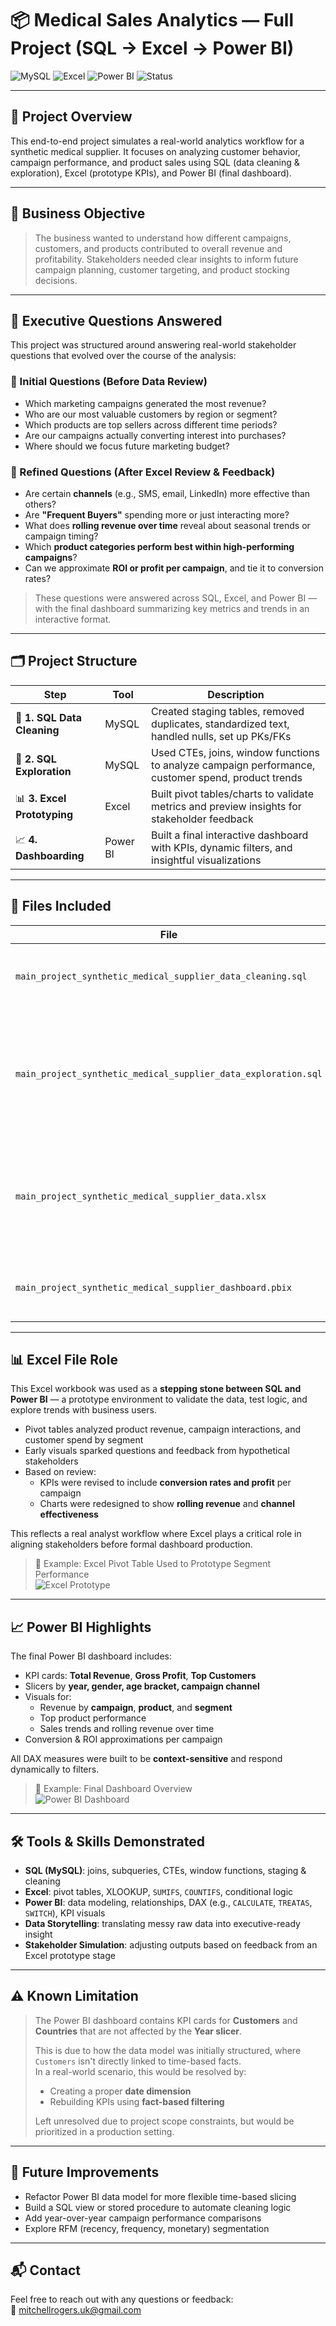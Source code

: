 # 📦 Medical Sales Analytics — Full Project (SQL → Excel → Power BI)

![MySQL](https://img.shields.io/badge/SQL-MySQL-informational?style=flat&logo=mysql&logoColor=white)
![Excel](https://img.shields.io/badge/Excel-Prototyping-217346?style=flat&logo=microsoft-excel&logoColor=white)
![Power BI](https://img.shields.io/badge/PowerBI-Dashboard-yellow?style=flat&logo=powerbi&logoColor=white)
![Status](https://img.shields.io/badge/Status-Complete-brightgreen)

---

## 📌 Project Overview

This end-to-end project simulates a real-world analytics workflow for a synthetic medical supplier. It focuses on analyzing customer behavior, campaign performance, and product sales using SQL (data cleaning & exploration), Excel (prototype KPIs), and Power BI (final dashboard).

---

## 🎯 Business Objective

> The business wanted to understand how different campaigns, customers, and products contributed to overall revenue and profitability. Stakeholders needed clear insights to inform future campaign planning, customer targeting, and product stocking decisions.

---

## 🧠 Executive Questions Answered

This project was structured around answering real-world stakeholder questions that evolved over the course of the analysis:

### 📍 Initial Questions (Before Data Review)
- Which marketing campaigns generated the most revenue?
- Who are our most valuable customers by region or segment?
- Which products are top sellers across different time periods?
- Are our campaigns actually converting interest into purchases?
- Where should we focus future marketing budget?

### 🔁 Refined Questions (After Excel Review & Feedback)
- Are certain **channels** (e.g., SMS, email, LinkedIn) more effective than others?
- Are **"Frequent Buyers"** spending more or just interacting more?
- What does **rolling revenue over time** reveal about seasonal trends or campaign timing?
- Which **product categories perform best within high-performing campaigns**?
- Can we approximate **ROI or profit per campaign**, and tie it to conversion rates?

> These questions were answered across SQL, Excel, and Power BI — with the final dashboard summarizing key metrics and trends in an interactive format.

---

## 🗂 Project Structure

| Step | Tool | Description |
|------|------|-------------|
| 🧹 **1. SQL Data Cleaning** | MySQL | Created staging tables, removed duplicates, standardized text, handled nulls, set up PKs/FKs |
| 🔎 **2. SQL Exploration** | MySQL | Used CTEs, joins, window functions to analyze campaign performance, customer spend, product trends |
| 📊 **3. Excel Prototyping** | Excel | Built pivot tables/charts to validate metrics and preview insights for stakeholder feedback |
| 📈 **4. Dashboarding** | Power BI | Built a final interactive dashboard with KPIs, dynamic filters, and insightful visualizations |

---

## 📁 Files Included

| File | Description |
|------|-------------|
| `main_project_synthetic_medical_supplier_data_cleaning.sql` | SQL script for staging, cleaning, normalization, PKs/FKs |
| `main_project_synthetic_medical_supplier_data_exploration.sql` | SQL for trend analysis, campaign ranking, customer value, product sales, conversion rates |
| `main_project_synthetic_medical_supplier_data.xlsx` | Excel workbook used to prototype metrics, test assumptions, and present interim findings |
| `main_project_synthetic_medical_supplier_dashboard.pbix` | Final Power BI dashboard for stakeholder use |

---

## 📊 Excel File Role

This Excel workbook was used as a **stepping stone between SQL and Power BI** — a prototype environment to validate the data, test logic, and explore trends with business users.

- Pivot tables analyzed product revenue, campaign interactions, and customer spend by segment
- Early visuals sparked questions and feedback from hypothetical stakeholders
- Based on review:
  - KPIs were revised to include **conversion rates and profit** per campaign
  - Charts were redesigned to show **rolling revenue** and **channel effectiveness**
  
This reflects a real analyst workflow where Excel plays a critical role in aligning stakeholders before formal dashboard production.

> 📸 Example: Excel Pivot Table Used to Prototype Segment Performance  
> ![Excel Prototype](images/excel_pivot_segment.png)

---

## 📈 Power BI Highlights

The final Power BI dashboard includes:
- KPI cards: **Total Revenue**, **Gross Profit**, **Top Customers**
- Slicers by **year, gender, age bracket, campaign channel**
- Visuals for:
  - Revenue by **campaign**, **product**, and **segment**
  - Top product performance
  - Sales trends and rolling revenue over time
- Conversion & ROI approximations per campaign

All DAX measures were built to be **context-sensitive** and respond dynamically to filters.

> 📸 Example: Final Dashboard Overview  
> ![Power BI Dashboard](images/dashboard_screenshot.png)

---

## 🛠 Tools & Skills Demonstrated

- **SQL (MySQL)**: joins, subqueries, CTEs, window functions, staging & cleaning
- **Excel**: pivot tables, XLOOKUP, `SUMIFS`, `COUNTIFS`, conditional logic
- **Power BI**: data modeling, relationships, DAX (e.g., `CALCULATE`, `TREATAS`, `SWITCH`), KPI visuals
- **Data Storytelling**: translating messy raw data into executive-ready insight
- **Stakeholder Simulation**: adjusting outputs based on feedback from an Excel prototype stage

---

## ⚠️ Known Limitation

> The Power BI dashboard contains KPI cards for **Customers** and **Countries** that are not affected by the **Year slicer**.  
>
> This is due to how the data model was initially structured, where `Customers` isn't directly linked to time-based facts.  
> In a real-world scenario, this would be resolved by:
> - Creating a proper **date dimension**
> - Rebuilding KPIs using **fact-based filtering**  
>
> Left unresolved due to project scope constraints, but would be prioritized in a production setting.

---

## 🚀 Future Improvements

- Refactor Power BI data model for more flexible time-based slicing
- Build a SQL view or stored procedure to automate cleaning logic
- Add year-over-year campaign performance comparisons
- Explore RFM (recency, frequency, monetary) segmentation

---

## 📬 Contact

Feel free to reach out with any questions or feedback:  
📧 mitchellrogers.uk@gmail.com
